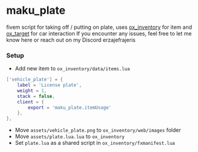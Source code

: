 # maku_plate

fivem script for taking off / putting on plate, uses [ox_inventory](https://github.com/overextended/ox_inventory) for item and [ox_target](https://github.com/overextended/ox_target) for car interaction
If you encounter any issues, feel free to let me know here or reach out on my Discord erzajefrajeris

### Setup

-   Add new item to `ox_inventory/data/items.lua`

```lua
['vehicle_plate'] = {
    label = 'License plate',
	weight = 1,
	stack = false,
	client = {
		export = 'maku_plate.itemUsage'
	},
},
```

-   Move `assets/vehicle_plate.png` to `ox_inventory/web/images` folder
-   Move `assets/plate.lua.lua` to `ox_inventory`
-   Set `plate.lua` as a shared script in `ox_inventory/fxmanifest.lua`

  
